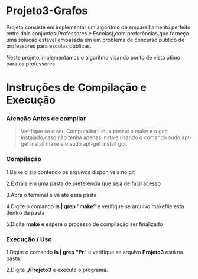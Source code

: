 # Projeto3-Grafos
Projeto consiste em implementar um algoritmo de emparelhamento perfeito entre dois conjuntos(Professores e Escolas),com preferências,que forneça uma solução estável embasada em um problema de concurso público de professores para escolas públicas.

Neste projeto,implementamos o algoritmo visando ponto de vista ótimo para os professores


# Instruções de Compilação e Execução
### Atenção Antes de compilar
>Verifique se o seu Computador Linux possui o make e o gcc instalado,caso não tenha apenas instale usando o comando sudo apt-get install make e o sudo apt-get install gcc

### Compilação
1.Baixe o zip contendo os arquivos disponíveis no git

2.Extraia em uma pasta de preferência que seja de fácil acesso

3.Abra o terminal e vá até essa pasta

4.Digite o comando  <b>ls | grep "make"</b> e verifique se arquivo makefile esta dentro da pasta

5.Digite <b>make</b> e espere o processo de compilação ser finalizado

### Execução / Uso
1.Digite o comando <b>ls | grep "Pr"</b> e verifique se arquivo <b>Projeto3</b> está na pasta.

2.Digite <b>./Projeto3</b> e execute o programa.
